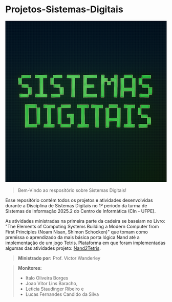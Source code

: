 # Projetos-Sistemas-Digitais

![Imagem de capa para o Readme do repositório](/src/cover-repo.png "Sistemas Digitais")

>Bem-Vindo ao respositório sobre Sistemas Digitais!

Esse repositório contém todos os projetos e atividades desenvolvidas durante a Disciplina de Sistemas Digitais no 1º  período da turma de Sistemas de Informação 2025.2 do Centro de Informática (CIn - UFPE).

As atividades ministradas na primeira parte da cadeira se baseiam no Livro: "The Elements of Computing Systems  Building a Modern Computer from First Principles (Noam Nisan, Shimon Schocken)" que tomam como premissa o aprendizado da mais básica porta lógica Nand até a implementação de um jogo Tetris. Plataforma em que foram implementadas algumas das atividades projeto: [Nand2Tetris](https://nand2tetris.github.io/web-ide/chip).

>**Ministrado por:**
>Prof. Victor Wanderley

>**Monitores:**
>- Italo Oliveira Borges 
>- Joao Vitor Lins Baracho, 
>- Leticia Staudinger Ribeiro e 
>- Lucas Fernandes Candido da Silva
